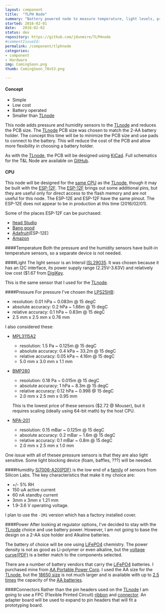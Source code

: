 ```yaml
---
layout: component
title:  "TLPH Node"
summary: "Battery powered node to measure temperature, light levels, pressure, and humdity."
started: 2016-02-01
date:   2016-02-02
status: dev
repository: https://github.com/jdunmire/TLPHnode
#commentIssueId: 
permalink: /component/tlphnode
categories:
- component
- Hardware
img: ComingSoon.png
thumb: ComingSoon_70x53.png

---
```

#### Concept
  * Simple
  * Low cost
  * Battery operated
  * Smaller than [TLnode][TLnode]

This node adds pressure and humidity sensors to the
[TLnode][TLnode] and reduces the PCB size. The
[TLnode][TLnode] PCB size was chosen to match the 2-AA
battery holder. The concept this time will be to minimize the PCB size
and use pads to connect to the battery. This will reduce the cost of the
PCB and allow more flexibility in choosing a battery holder.

As with the [TLnode][TLnode], the PCB will be designed using
[KiCad](http://kicad-pcb.org/).  Full schematics for the T&L Node are
available on [GitHub](https://github.com/jdunmire/TLPHnode).

[TLnode]: /component/tlnode/

#### CPU
This node will be designed for the [same CPU][ESP8266] as the
[TLnode][TLnode], though it may be built with the [ESP-12F][ESP12F].
The [ESP-12F][ESP12F] brings out some additional pins, but they are
useful only for direct access to the flash memory and are not useful for
this node. The ESP-12E and ESP-12F have the same pinout. The ESP-12E
does not appear to be in production at this time (2016/02/01).

Some of the places ESP-12F can be purchased:

  * [Itead Studio](https://www.itead.cc/esp-12f.html)
  * [Bang good](http://www.banggood.com/ESP8266-ESP-12F-Remote-Serial-Port-WIFI-Transceiver-Wireless-Module-p-1007260.html)
  * [Adafruit](https://www.adafruit.com/products/2491)(ESP-12E)
  * [Amazon](http://www.amazon.com/s/ref=nb_sb_noss_1?url=search-alias%3Daps&field-keywords=esp8266+esp-12f&rh=i%3Aaps%2Ck%3Aesp8266+esp-12f)

[ESP8266]: https://en.wikipedia.org/wiki/ESP8266 "wiki: ESP8266"
[ESP12F]: http://www.esp8266.com/wiki/doku.php?id=esp8266-module-family#esp-12-e

####Temperature
Both the pressure and the humidity sensors have built-in temperature
sensors, so a separate device is not needed.

####Light
The light sensor is an Intersil [ISL29035][ISL]. It was chosen because
it has an I2C interface, its power supply range (2.25V-3.63V) and
relatively low cost ($1.67 from
[DigiKey](https://www.digikey.com/product-detail/en/ISL29035IROZ-T7/ISL29035IROZ-T7CT-ND/4499886).

This is the same sensor that I used for the [TLnode][TLnode].

[ISL]: http://www.intersil.com/en/products/optoelectronics/ambient-light-sensors/light-to-digital-sensors/ISL29035.html

####Pressure
For pressure I've chosen the [LPS25HB][LPS25HB]:

  * resolution: 0.01 hPa ~ 0.083m @ 15 degC
  * absolute accuracy: 0.2 hPa ~ 1.66m @ 15 degC
  * relative accuracy: 0.1 hPa ~ 0.83m @ 15 degC
  * 2.5 mm x 2.5 mm x 0.76 mm

I also considered these:

  * [MPL3115A2][MPL3115A2]
      * resolution: 1.5 Pa ~ 0.125m @ 15 degC
      * absolute accuracy: 0.4 kPa ~ 33.2m @ 15 degC
      * relative accuracy: 0.05 kPa ~ 4.16m @ 15 degC
      * 5.0 mm x 3.0 mm x 1.1 mm

  * [BMP280][BMP280]
      * resolution: 0.18 Pa ~ 0.015m @ 15 degC
      * absolute accuracy: 1 hPa ~ 8.3m @ 15 degC
      * relative accuracy: 0.12 hPa ~ 0.998 @ 15 degC
      * 2.0 mm x 2.5 mm x 0.95 mm

      This is the lowest price of these sensors ($2.72
      @ Mouser), but it requires scaling (ideally using 64-bit math) by
      the host CPU.

  * [NPA-201][NPA-201]
      * resolution: 0.15 mBar ~ 0.125m @ 15 degC
      * absolute accuracy: 0.2 mBar ~ 1.6m @ 15 degC
      * relative accuracy: 0.1 mBar ~ 0.8m @ 15 degC
      * 2.0 mm x 2.5 mm x 1.0 mm

One issue with all of thesee pressure sensors is that they are also light
sensitive. Some light blocking device (foam, baffles, ???) will be
needed.

[MPL3115A2]: http://www.nxp.com/products/sensors/pressure-sensors/barometric-pressure-15-to-115-kpa/20-to-110kpa-absolute-digital-pressure-sensor:MPL3115A2

[LPS25HB]: http://www.st.com/web/catalog/sense_power/FM89/SC1316/PF261381

[BMP280]: https://www.bosch-sensortec.com/en/homepage/products_3/environmental_sensors_1/bmp280/bmp280

[NPA-201]: http://www.amphenol-sensors.com/en/products/pressure-mems/mems-sensors/3236-npa-201

####Humidity
[Si7006-A20(PDF)][Si7006] is the low end of a [family][Si70xx] of sensors
from Silicon Labs. The key characteristics that make it my choice are:

  * +/- 5% RH
  * 150 uA active current
  *  60 nA standby current
  * 3mm x 3mm x 1.21 mm
  * 1.9-3.6 V operating voltage.

I plan to use the `-IM1` version which has a factory installed cover.

[Si7006]: http://www.silabs.com/Support%20Documents/TechnicalDocs/Si7006-A20.pdf
[Si70xx]: http://www.silabs.com/products/sensors/humidity-sensors/Pages/si7013-20-21.aspx

####Power
After looking at regulator options, I've decided to stay with the
[TLnode][tlnode] choice and use battery power. However, I am not going
to base the design on a 2-AA size holder and Alkaline batteries.

The battery of choice will be one using [LiFePO4][LiFeP04] chemistry.
The power density is not as good as Li-polymer or even alkaline, but the
[voltage curve(PDF)][LiFeP04_18650_spec] is a better match to the components
selected.

There are a number of battery vendors that carry the [LiFePO4][LiFeP04]
batteries. I purchased mine from [AA Portable Power Corp][batteryspace].
I used the AA size for the [TLnode][tlnode], but the
[18650 size][batterySizes] is not
much larger and is available with up to [2.5 times][LiFeP04_1500mAh] the
capacity of the [AA batteries][LiFeP04_600mAh].

[LiFeP04]: https://en.wikipedia.org/wiki/Lithium_iron_phosphate_battery
[LiFeP04_18650_spec]: http://docs-europe.electrocomponents.com/webdocs/12fd/0900766b812fdd11.pdf
[LiFeP04_1500mAh]: http://www.batteryspace.com/lifepo4-18650-rechargeable-cell-3-2v-1500-mah-8-4a-rate-4-32wh-ul-listed-un38-3-passed-ndgr.aspx
[LiFeP04_600mAh]: http://www.batteryspace.com/lifepo4-rechargeable-14505-cell-3-2v-600-mah-0-6a-rate-2-22wh-button-top-standard-aa-size-0-18----un38-3-passed-ndgr.aspx
[batterySizes]: https://en.wikipedia.org/wiki/List_of_battery_sizes
[batteryspace]: http://www.batteryspace.com/

####Connectors
Rather than the pin headers used on the [TLnode][Tlnode] I am going to
use a FPC (Flexible Printed Circuit) [ribbon][FPC_cable] and
[connector][FPC_conn]. An adapter board will be used to expand to pin
headers that will fit a prototyping board.

[FPC_conn]: http://www.te.com/usa-en/product-1734839-5.html
[FPC_cable]: http://www.parlex.com/products/ffc.php "ZIF Flat Flexible Cable"
